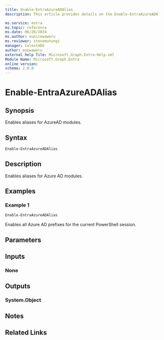 ```yaml
---
title: Enable-EntraAzureADAlias.
description: This article provides details on the Enable-EntraAzureADAlias command.

ms.service: entra
ms.topic: reference
ms.date: 06/26/2024
ms.author: eunicewaweru
ms.reviewer: stevemutungi
manager: CelesteDG
author: msewaweru
external help file: Microsoft.Graph.Entra-Help.xml
Module Name: Microsoft.Graph.Entra
online version:
schema: 2.0.0
---
```


# Enable-EntraAzureADAlias

## Synopsis

Enables aliases for AzureAD modules.

## Syntax

```powershell
Enable-EntraAzureADAlias
```

## Description

Enables aliases for Azure AD modules.

## Examples

### Example 1

```powershell
Enable-EntraAzureADAlias
```

Enables all Azure AD prefixes for the current PowerShell session.

## Parameters

## Inputs

### None

## Outputs

### System.Object

## Notes

## Related Links
